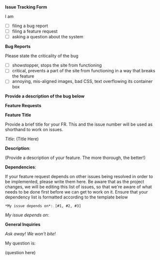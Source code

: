 **Issue Tracking Form**

I am 

- [ ] filing a bug report
- [ ] filing a feature request
- [ ] asking a question about the system

**Bug Reports**

Please state the criticality of the bug

- [ ] showstopper, stops the site from functioning
- [ ] critical, prevents a part of the site from functioning in a way that breaks the feature
- [ ] annoying, mis-aligned images, bad CSS, text overflowing its container box

**Provide a description of the bug below**

**Feature Requests**

**Feature Title**

Provide a brief title for your FR. This and the issue number will be used as shorthand to work on issues.

*Title*: (Title Here)

**Description**:

(Provide a description of your feature. The more thorough, the better!)

**Dependencies**:

If your feature request depends on other issues being resolved in order to
be implemented, please write them here. Be aware that as the project changes,
we will be editing this list of issues, so that we're aware of what needs to be
done first before we can get to work on it. Ensure that your dependency list
is formatted according to the template below

```
*My issue depends on*: [#1, #2, #3]
```

*My issue depends on*:


**General Inquiries**

*Ask away! We won't bite!*

My question is: 

(question here)

